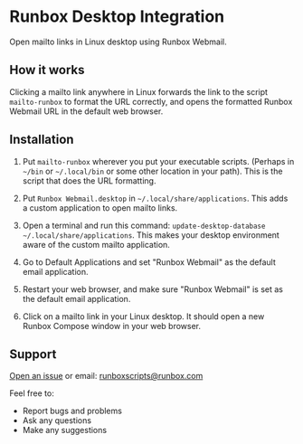 # Runbox Desktop Integration

Open mailto links in Linux desktop using Runbox Webmail.

## How it works

Clicking a mailto link anywhere in Linux forwards the link to the script `mailto-runbox` to format the URL correctly, and opens the formatted Runbox Webmail URL in the default web browser.

## Installation

1. Put `mailto-runbox` wherever you put your executable scripts. (Perhaps in `~/bin` or `~/.local/bin` or some other location in your path). This is the script that does the URL formatting.

2. Put `Runbox Webmail.desktop` in `~/.local/share/applications`. This adds a custom application to open mailto links.

3. Open a terminal and run this command: `update-desktop-database ~/.local/share/applications`. This makes your desktop environment aware of the custom mailto application.

4. Go to Default Applications and set "Runbox Webmail" as the default email application.

5. Restart your web browser, and make sure "Runbox Webmail" is set as the default email application.

6. Click on a mailto link in your Linux desktop. It should open a new Runbox Compose window in your web browser.

## Support

[Open an issue](https://github.com/RunboxScripts/RunboxDesktopIntegration/issues) or email: runboxscripts@runbox.com

Feel free to:

* Report bugs and problems
* Ask any questions
* Make any suggestions
